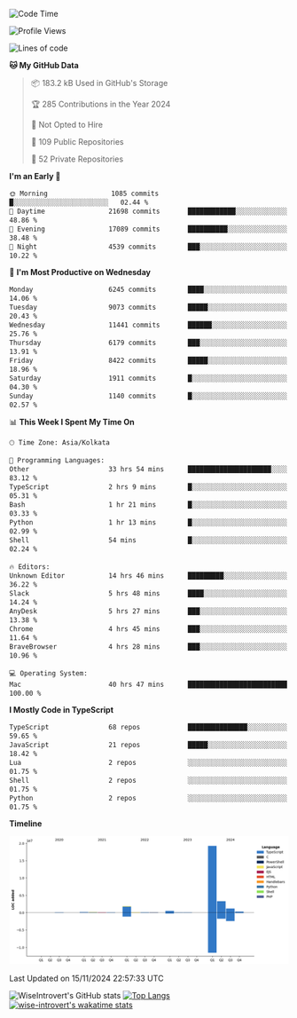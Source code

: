 <!--START_SECTION:waka-->
![Code Time](http://img.shields.io/badge/Code%20Time-1%2C850%20hrs%2035%20mins-blue)

![Profile Views](http://img.shields.io/badge/Profile%20Views-2-blue)

![Lines of code](https://img.shields.io/badge/From%20Hello%20World%20I%27ve%20Written-26.9%20million%20lines%20of%20code-blue)

**🐱 My GitHub Data** 

> 📦 183.2 kB Used in GitHub's Storage 
 > 
> 🏆 285 Contributions in the Year 2024
 > 
> 🚫 Not Opted to Hire
 > 
> 📜 109 Public Repositories 
 > 
> 🔑 52 Private Repositories 
 > 
**I'm an Early 🐤** 

```text
🌞 Morning                1085 commits        █░░░░░░░░░░░░░░░░░░░░░░░░   02.44 % 
🌆 Daytime                21698 commits       ████████████░░░░░░░░░░░░░   48.86 % 
🌃 Evening                17089 commits       ██████████░░░░░░░░░░░░░░░   38.48 % 
🌙 Night                  4539 commits        ███░░░░░░░░░░░░░░░░░░░░░░   10.22 % 
```
📅 **I'm Most Productive on Wednesday** 

```text
Monday                   6245 commits        ████░░░░░░░░░░░░░░░░░░░░░   14.06 % 
Tuesday                  9073 commits        █████░░░░░░░░░░░░░░░░░░░░   20.43 % 
Wednesday                11441 commits       ██████░░░░░░░░░░░░░░░░░░░   25.76 % 
Thursday                 6179 commits        ███░░░░░░░░░░░░░░░░░░░░░░   13.91 % 
Friday                   8422 commits        █████░░░░░░░░░░░░░░░░░░░░   18.96 % 
Saturday                 1911 commits        █░░░░░░░░░░░░░░░░░░░░░░░░   04.30 % 
Sunday                   1140 commits        █░░░░░░░░░░░░░░░░░░░░░░░░   02.57 % 
```


📊 **This Week I Spent My Time On** 

```text
🕑︎ Time Zone: Asia/Kolkata

💬 Programming Languages: 
Other                    33 hrs 54 mins      █████████████████████░░░░   83.12 % 
TypeScript               2 hrs 9 mins        █░░░░░░░░░░░░░░░░░░░░░░░░   05.31 % 
Bash                     1 hr 21 mins        █░░░░░░░░░░░░░░░░░░░░░░░░   03.33 % 
Python                   1 hr 13 mins        █░░░░░░░░░░░░░░░░░░░░░░░░   02.99 % 
Shell                    54 mins             █░░░░░░░░░░░░░░░░░░░░░░░░   02.24 % 

🔥 Editors: 
Unknown Editor           14 hrs 46 mins      █████████░░░░░░░░░░░░░░░░   36.22 % 
Slack                    5 hrs 48 mins       ████░░░░░░░░░░░░░░░░░░░░░   14.24 % 
AnyDesk                  5 hrs 27 mins       ███░░░░░░░░░░░░░░░░░░░░░░   13.38 % 
Chrome                   4 hrs 45 mins       ███░░░░░░░░░░░░░░░░░░░░░░   11.64 % 
BraveBrowser             4 hrs 28 mins       ███░░░░░░░░░░░░░░░░░░░░░░   10.96 % 

💻 Operating System: 
Mac                      40 hrs 47 mins      █████████████████████████   100.00 % 
```

**I Mostly Code in TypeScript** 

```text
TypeScript               68 repos            ███████████████░░░░░░░░░░   59.65 % 
JavaScript               21 repos            █████░░░░░░░░░░░░░░░░░░░░   18.42 % 
Lua                      2 repos             ░░░░░░░░░░░░░░░░░░░░░░░░░   01.75 % 
Shell                    2 repos             ░░░░░░░░░░░░░░░░░░░░░░░░░   01.75 % 
Python                   2 repos             ░░░░░░░░░░░░░░░░░░░░░░░░░   01.75 % 
```



**Timeline**

![Lines of Code chart](https://raw.githubusercontent.com/wise-introvert/wise-introvert/master/assets/bar_graph.png)


 Last Updated on 15/11/2024 22:57:33 UTC
<!--END_SECTION:waka-->

![WiseIntrovert's GitHub stats](https://github-readme-stats.vercel.app/api?username=wise-introvert&count_private=true&show_icons=true)
[![Top Langs](https://github-readme-stats.vercel.app/api/top-langs/?username=wise-introvert&langs_count=10)](https://github.com/anuraghazra/github-readme-stats)
[![wise-introvert's wakatime stats](https://github-readme-stats.vercel.app/api/wakatime?username=wiseintrovert)](https://github.com/anuraghazra/github-readme-stats)
